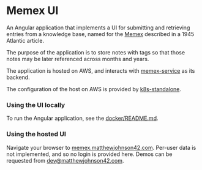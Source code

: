 # Memex UI

An Angular application that implements a UI for submitting and retrieving entries from a knowledge base, named for the [Memex](https://en.wikipedia.org/wiki/Memex) described in a 1945 Atlantic article.

The purpose of the application is to store notes with tags so that those notes may be later referenced across months and years.

The application is hosted on AWS, and interacts with [memex-service](https://github.com/matthewjohnson42/memex-service) as its backend.

The configuration of the host on AWS is provided by [k8s-standalone](https://github.com/matthewjohnson42/k8s-standalone).

### Using the UI locally
To run the Angular application, see the [docker/README.md](https://github.com/matthewjohnson42/memex-ui/blob/master/docker/README.md).

### Using the hosted UI
Navigate your browser to [memex.matthewjohnson42.com](https://memex.matthewjohnson42.com).
Per-user data is not implemented, and so no login is provided here. Demos can be requested from dev@matthewjohnson42.com.

